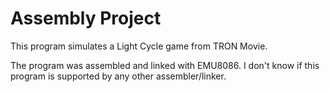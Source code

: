 # Assembly Project

This program simulates a Light Cycle game from TRON Movie. 

The program was assembled and linked with EMU8086. I don't know if this program is supported by any other assembler/linker.

